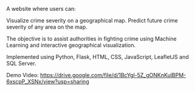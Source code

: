 A website where users can: 

  Visualize crime severity on a geographical map.
  Predict future crime severity of any area on the map.

The objective is to assist authorities in fighting crime using Machine Learning and interactive geographical visualization.

Implemented using Python, Flask, HTML, CSS, JavaScript, LeafletJS and SQL Server.

Demo Video: https://drive.google.com/file/d/1BcYgl-5Z_gONKnKulBPM-6xscpP_XSNx/view?usp=sharing
